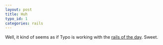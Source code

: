 ```yaml
---
layout: post
title: Huh
typo_id: 1
categories: rails
---
```

Well, it kind of seems as if Typo is working with the [rails of the day](http://weblog.rubyonrails.org/articles/2006/04/09/rails-1-1-2-tiny-fix-for-gems-dependencies). Sweet.

